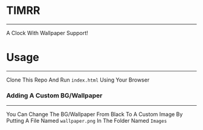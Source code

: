 # TIMRR
___
A Clock With Wallpaper Support!


# Usage
___
Clone This Repo And Run `index.html` Using Your Browser

### Adding A Custom BG/Wallpaper
___
You Can Change The BG/Wallpaper From Black To A Custom Image By Putting A File Named `wallpaper.png` In The Folder Named `Images`